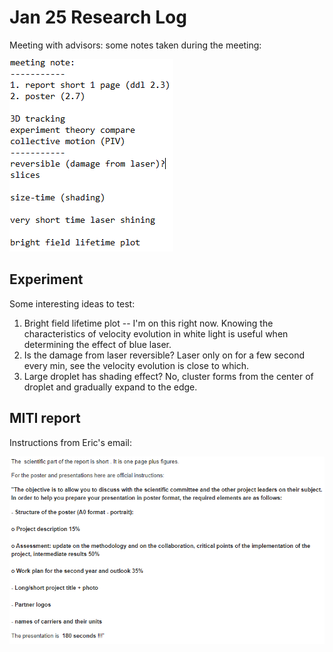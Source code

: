 # Jan 25 Research Log

Meeting with advisors: some notes taken during the meeting:

![0125 meeting note](../images/2022/01/0125-meeting-note.png)

## Experiment

Some interesting ideas to test:
1. Bright field lifetime plot -- I'm on this right now. Knowing the characteristics of velocity evolution in white light is useful when determining the effect of blue laser.
2. Is the damage from laser reversible? Laser only on for a few second every min, see the velocity evolution is close to which.
3. Large droplet has shading effect? No, cluster forms from the center of droplet and gradually expand to the edge.

## MITI report

Instructions from Eric's email:

![miti report instructions](../images/2022/01/miti-report-instructions.png)
